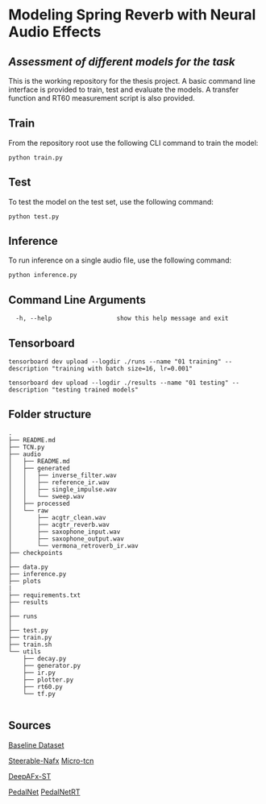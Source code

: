 # Modeling Spring Reverb with Neural Audio Effects

## *Assessment of different models for the task*

This is the working repository for the thesis project.
A basic command line interface is provided to train, test and evaluate the models.
A transfer function and RT60 measurement script is also provided.

## Train

From the repository root use the following CLI command to train the model:

```terminal
python train.py
```

## Test

To test the model on the test set, use the following command:

```terminal
python test.py
```

## Inference

To run inference on a single audio file, use the following command:

```terminal
python inference.py
```

## Command Line Arguments

```terminal
  -h, --help                  show this help message and exit
 ```

## Tensorboard

```terminal
tensorboard dev upload --logdir ./runs --name "01 training" --description "training with batch size=16, lr=0.001"
```

```terminal
tensorboard dev upload --logdir ./results --name "01 testing" --description "testing trained models"
```

## Folder structure

```terminal
.
├── README.md
├── TCN.py
├── audio
│   ├── README.md
│   ├── generated
│   │   ├── inverse_filter.wav
│   │   ├── reference_ir.wav
│   │   ├── single_impulse.wav
│   │   └── sweep.wav
│   ├── processed
│   └── raw
│       ├── acgtr_clean.wav
│       ├── acgtr_reverb.wav
│       ├── saxophone_input.wav
│       ├── saxophone_output.wav
│       └── vermona_retroverb_ir.wav
├── checkpoints
│
├── data.py
├── inference.py
├── plots
|
├── requirements.txt
├── results
│ 
├── runs
│ 
├── test.py
├── train.py
├── train.sh
└── utils
    ├── decay.py
    ├── generator.py
    ├── ir.py
    ├── plotter.py
    ├── rt60.py
    └── tf.py


```

## Sources

[Baseline Dataset](https://zenodo.org/record/3746119)

[Steerable-Nafx](https://github.com/csteinmetz1/steerable-nafx)
[Micro-tcn](https://github.com/csteinmetz1/micro-tcn.git)

[DeepAFx-ST](https://github.com/adobe-research/DeepAFx-ST#style-evaluation)

[PedalNet](https://github.com/teddykoker/pedalnet)
[PedalNetRT](https://github.com/GuitarML/PedalNetRT)
